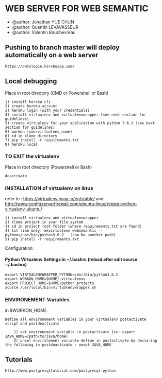 # WEB SERVER FOR WEB SEMANTIC

- @author: Jonathan YUE CHUN
- @author: Quentin LEVAVASSEUR
- @author: Valentin Bouchevreau

## Pushing to branch master will deploy automatically on a web server

    https://ontologie.herokuapp.com/

## Local debugging
    
Place in root directory (CMD or Powershell or Bash)

    1) install heroku cli
    2) create heroku account
    3) heroku login (with your credentials)
    4) install virtualenv and virtualenvwrapper (see next section for guidelines)
    5) create virtualenv for your application with python 3.6.2 (see next section for guidelines)
    5) workon (yourvirtualenv_name)
    6) cd in clone directory
    7) pip install -r requirements.txt 
    8) heroku local
    
### TO EXIT the virtualenv
Place in root directory (Powershell or Bash)

    deactivate

### INSTALLATION of virtualenv on linux

refer to : https://virtualenv.pypa.io/en/stable/ and http://www.configserverfirewall.com/ubuntu-linux/create-python-virtualenv-ubuntu/

    1) install virtualenv and virtualenvwrapper
    2) clone project in your file system
    3) cd in project root folder (where requirements.txt are found)
    4) 1st time only: mkvirtualenv websemantic --python=/usr/bin/python3.6.2   (can be another path)
    5) pip install -r requirements.txt

Configuration:

#### Python Virtualenv Settings in ~/.bashrc (reload after edit source ~/.bashrc)

    export VIRTUALENVWRAPPER_PYTHON=/usr/bin/python3.6.2
    export WORKON_HOME=$HOME/.virtualenvs
    export PROJECT_HOME=$HOME/python_projects
    source /usr/local/bin/virtualenvwrapper.sh
    
### ENVIRONEMENT Variables

in $WORKON_HOME
    
    Define all environement variables in your virtualenv postactivate script and postdeactivate
    
        1) set environement variable in postactivate (ex: export JAVA_HOME=/path/to/java/home)
        2) unset environement variable define in postactivate by declaring the following in postdeactivate : unset JAVA_HOME
    

## Tutorials

    http://www.postgresqltutorial.com/postgresql-python